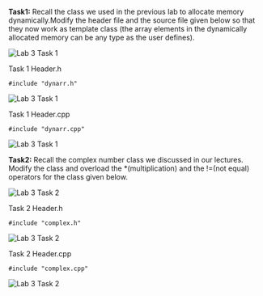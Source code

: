**Task1:**
Recall the class we used in the previous lab to allocate memory dynamically.Modify the header file and  the  source  file  given  below  so  that  they  now  work  as  template  class  (the  array  elements  in  the dynamically allocated memory can be any type as the user defines).

![Lab 3 Task 1](https://github.com/IAFahim/CSE225/blob/master/C%2B%2B/Lab/Lab_3/Task_1/main.png)

Task 1 Header.h

`#include "dynarr.h"`

![Lab 3 Task 1](https://github.com/IAFahim/CSE225/blob/master/C%2B%2B/Lab/Lab_3/Task_1/dynarr.h.png)

Task 1 Header.cpp

`#include "dynarr.cpp"`

![Lab 3 Task 1](https://github.com/IAFahim/CSE225/blob/master/C%2B%2B/Lab/Lab_3/Task_1/dynarr.cpp.png)

**Task2:**
Recall the complex number class we discussed in our lectures. Modify the class and overload the *(multiplication) and the !=(not equal) operators for the class given below.

![Lab 3 Task 2](https://github.com/IAFahim/CSE225/blob/master/C%2B%2B/Lab/Lab_3/Task_2/main.png)

Task 2 Header.h

`#include "complex.h"`

![Lab 3 Task 2](https://github.com/IAFahim/CSE225/blob/master/C%2B%2B/Lab/Lab_3/Task_2/complex.h.png)

Task 2 Header.cpp

`#include "complex.cpp"`

![Lab 3 Task 2](https://github.com/IAFahim/CSE225/blob/master/C%2B%2B/Lab/Lab_3/Task_2/complex.cpp.png)
